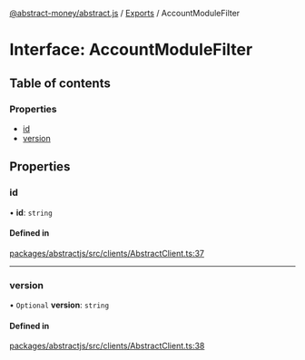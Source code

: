 [@abstract-money/abstract.js](../README.md) / [Exports](../modules.md) / AccountModuleFilter

# Interface: AccountModuleFilter

## Table of contents

### Properties

- [id](AccountModuleFilter.md#id)
- [version](AccountModuleFilter.md#version)

## Properties

### id

• **id**: `string`

#### Defined in

[packages/abstractjs/src/clients/AbstractClient.ts:37](https://github.com/Abstract-OS/abstract.js/blob/c46b309/packages/abstractjs/src/clients/AbstractClient.ts#L37)

___

### version

• `Optional` **version**: `string`

#### Defined in

[packages/abstractjs/src/clients/AbstractClient.ts:38](https://github.com/Abstract-OS/abstract.js/blob/c46b309/packages/abstractjs/src/clients/AbstractClient.ts#L38)
